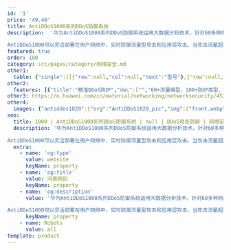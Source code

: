 ```yaml
---
id: '1'
price: '49.40'
title: AntiDDoS1000系列DDoS防御系统
description:  '华为AntiDDoS1000系列DDoS防御系统运用大数据分析技术，针对60多种网络流量进行抽象建模，秒级攻击响应速度和超百种攻击的全面防御。

AntiDDoS1000可以灵活部署在用户网络中，实时防御流量型攻击和应用层攻击。当攻击流量超过带宽或本地清洗设备防御能力时，AntiDDoS1000可以与上游运营商或ISP的AntiDDoS设备联动，防御大流量攻击，保护用户业务永续。'
featured: true
order: 180
category: src/pages/category/网络安全.md
other1: 
  table: {"single":[[{"row":null,"col":null,"text":"型号"},{"row":null,"col":null,"text":"AntiDDoS1825"},{"row":null,"col":null,"text":"AntiDDoS1820"},{"row":null,"col":null,"text":"AntiDDoS1880"},{"row":null,"col":null,"text":"AntiDDoS1905"}],[{"row":null,"col":null,"text":"标准接口"},{"row":null,"col":null,"text":"2×40GE + 12×10GE(SFP+) + 16×GE"},{"row":null,"col":null,"text":"2×40GE (QSFP+) + 12×10GE (SPF+) + 12×GE(RJ45)"},{"row":null,"col":null,"text":"2×100GE (QSFP28) + 2×40GE (QSFP+) + 20×10GE(SFP+)"},{"row":null,"col":null,"text":"6×10GE (SFP+) + 4×GE (RJ45) + 4×GE (SFP) + 8×GE (COMBO)"}],[{"row":null,"col":null,"text":"部署模式"},{"row":null,"col":"4","text":"直路部署; 旁路部署(静态引流); 旁路部署(动态引流)"}],[{"row":null,"col":null,"text":"功能形态"},{"row":null,"col":"4","text":"清洗或检测，使用命令行切换"}],[{"row":null,"col":null,"text":"DDoS防护功能"},{"row":null,"col":"4","text":"协议滥用类攻击防护功能：\nLAND；Fraggle；Smurf；Winnuke；Ping of Death；Tear Drop；TCP Error Flag等攻击。\nWeb应用防护功能：\nHTTP Get Flood；HTTP Post Flood；HTTP Slow Header；HTTP Slow Post；HTTPS Flood；WordPress反射放大攻击；RUDY；LOIC等，支持报文合法性检查。\n扫描窥探型攻击防护功能：\n端口扫描；地址扫描；TRACERT控制报文攻击；IP源站选路选项攻击；IP时间戳选项攻击；IP路由记录选项攻击等。\nDNS应用防护功能：\nDNS Query Flood；DNS Reply Flood；DNS缓存投毒攻击；支持源限速。\n网络型攻击防护功能：\nSYN Flood；SYN-ACK Flood； ACK Flood；FIN Flood；RST Flood；TCP Fragment Flood；UDP Flood；UDP Fragment Flood；IP Flood；ICMP Flood；TCP连接耗尽攻击；Sockstress；TCP重传攻击；TCP空连接攻击。\nSIP应用防护功能：\nSIP Flood/SIP Methods Flood防范，包括：Register Flood，Deregistration Flood，Authentication Flood，Call Flood，支持源限速。\nUDP反射放大攻击防护功能：\nNTP反射放大；DNS反射放大；SSDP反射放大；Chargen反射放大；TFTP反射放大；SNMP反射放大；NetBIOS反射放大； QOTD反射放大；Quake Network Protocol反射放大；Portmapper反射放大；Microsoft SQL Resolution Service 反射放大；RIPv1反射放大；Steam Protocol反射放大。\n过滤器功能：\nIP报文过滤器；TCP报文过滤器；UDP报文过滤器；ICMP报文过滤器；DNS报文过滤器；SIP报文过滤器；HTTP报文过滤器。\n攻击特征库功能：\nRUDY，slowhttptest，slowloris，LOIC，AnonCannon，RefRef，ApacheKill，ApacheBench，支持每周自动更新。"}]]}
other2:
  features: [{"title":"精准DDoS防护","dec":["","60+流量模型，100+防护类型，秒级响应",""]},{"title":"直路保护","dec":["","直路部署，实时防御流量型攻击和应用层攻击",""]},{"title":"分层防御","dec":["","与上游运营商或ISP的AntiDDoS设备联动，防御大流量攻击",""]}]
other3: https://e.huawei.com/cn/material/networking/networksecurity/452411892f944e478b4ec20efc1524c8
other4:
  images: {"antiddos1820":{"org":"AntiDDoS1820_pic","img":["front.webp","front_left.webp","front_top.webp"]}}
seo:
  title: 1000 | AntiDDoS1000系列DDoS防御系统 | null | DDoS攻击防御 | 网络安全 | 企业网络
  description: '华为AntiDDoS1000系列DDoS防御系统运用大数据分析技术，针对60多种网络流量进行抽象建模，秒级攻击响应速度和超百种攻击的全面防御。

AntiDDoS1000可以灵活部署在用户网络中，实时防御流量型攻击和应用层攻击。当攻击流量超过带宽或本地清洗设备防御能力时，AntiDDoS1000可以与上游运营商或ISP的AntiDDoS设备联动，防御大流量攻击，保护用户业务永续。'
  extra:
    - name: 'og:type'
      value: website
      keyName: property
    - name: 'og:title'
      value: 河南网田
      keyName: property
    - name: 'og:description'
      value: '华为AntiDDoS1000系列DDoS防御系统运用大数据分析技术，针对60多种网络流量进行抽象建模，秒级攻击响应速度和超百种攻击的全面防御。

AntiDDoS1000可以灵活部署在用户网络中，实时防御流量型攻击和应用层攻击。当攻击流量超过带宽或本地清洗设备防御能力时，AntiDDoS1000可以与上游运营商或ISP的AntiDDoS设备联动，防御大流量攻击，保护用户业务永续。'
      keyName: property
    - name: Robots
      value: all
template: product
---
```

